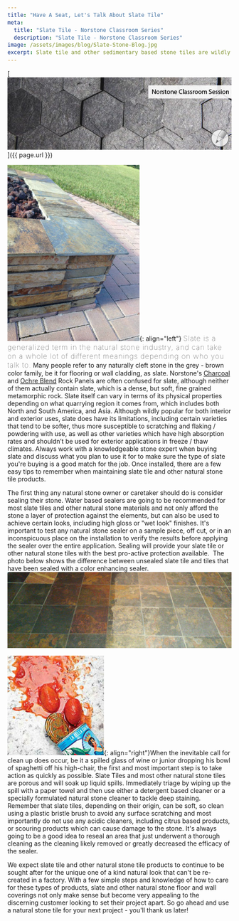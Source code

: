```yaml
---
title: "Have A Seat, Let's Talk About Slate Tile"
meta:
  title: "Slate Tile - Norstone Classroom Series"
  description: "Slate Tile - Norstone Classroom Series"
image: /assets/images/blog/Slate-Stone-Blog.jpg
excerpt: Slate tile and other sedimentary based stone tiles are wildly popular due to their range of colors, ease of use, and in many instances, great value. While these products aren't as durable as most ceramics or porcelain tiles, slate tile and other stone tiles can be easily maintained with a few simple steps and will offer the uniquely natural qualities that a manufactured product just won't have. Read on for some tips about caring for your slate tile and other sedimentary based stone tiles.
---
```


[![Slate Stone blog](/assets/images/blog/Slate-Stone-Blog.jpg)]({{ page.url }})

![Slate tile Norstone firepit](/assets/images/blog/Slate-Tile-Norstone-Firepit.jpg){: align="left"} <span style="font-size:16px;font-weight:lighter;letter-spacing:1px"> Slate is a generalized term in the natural stone industry, and can take on a whole lot of different meanings depending on who you talk to.</span> Many people refer to any naturally cleft stone in the grey - brown color family, be it for flooring or wall cladding, as slate. Norstone's [Charcoal](/products/rock-panels/charcoal) and [Ochre Blend](/products/rock-panels/ochre/) Rock Panels are often confused for slate, although neither of them actually contain slate, which is a dense, but soft, fine grained metamorphic rock. Slate itself can vary in terms of its physical properties depending on what quarrying region it comes from, which includes both North and South America, and Asia. Although wildly popular for both interior and exterior uses, slate does have its limitations, including certain varieties that tend to be softer, thus more susceptible to scratching and flaking / powdering with use, as well as other varieties which have high absorption rates and shouldn’t be used for exterior applications in freeze / thaw climates. Always work with a knowledgeable stone expert when buying slate and discuss what you plan to use it for to make sure the type of slate you're buying is a good match for the job. Once installed, there are a few easy tips to remember when maintaining slate tile and other natural stone tile products.

The first thing any natural stone owner or caretaker should do is consider sealing their stone. Water based sealers are going to be recommended for most slate tiles and other natural stone materials and not only afford the stone a layer of protection against the elements, but can also be used to achieve certain looks, including high gloss or "wet look" finishes. It's important to test any natural stone sealer on a sample piece, off cut, or in an inconspicuous place on the installation to verify the results before applying the sealer over the entire application. Sealing will provide your slate tile or other natural stone tiles with the best pro-active protection available.  The photo below shows the difference between unsealed slate tile and tiles that have been sealed with a color enhancing sealer.
![Slate tile sealer](/assets/images/blog/Slate-Tile-Sealer.jpg)

![Norstone stone tile stain](/assets/images/blog/Natural-Stone-Tile-Stain.jpg){: align="right"}When the inevitable call for clean up does occur, be it a spilled glass of wine or junior dropping his bowl of spaghetti off his high-chair, the first and most important step is to take action as quickly as possible. Slate Tiles and most other natural stone tiles are porous and will soak up liquid spills. Immediately triage by wiping up the spill with a paper towel and then use either a detergent based cleaner or a specially formulated natural stone cleaner to tackle deep staining. Remember that slate tiles, depending on their origin, can be soft, so clean using a plastic bristle brush to avoid any surface scratching and most importantly do not use any acidic cleaners, including citrus based products, or scouring products which can cause damage to the stone. It's always going to be a good idea to reseal an area that just underwent a thorough cleaning as the cleaning likely removed or greatly decreased the efficacy of the sealer.

We expect slate tile and other natural stone tile products to continue to be sought after for the unique one of a kind natural look that can't be re-created in a factory. With a few simple steps and knowledge of how to care for these types of products, slate and other natural stone floor and wall coverings not only make sense but become very appealing to the discerning customer looking to set their project apart. So go ahead and use a natural stone tile for your next project - you'll thank us later!
